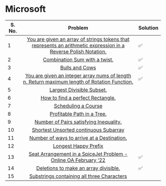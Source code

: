 # Microsoft

| S. No. | Problem | Solution |
| ------ |:-------:| ------------ |
| 1 | [You are given an array of strings tokens that represents an arithmetic expression in a Reverse Polish Notation.](https://leetcode.com/problems/evaluate-reverse-polish-notation/) | ✅ |
| 2 | [Combination Sum with a twist.](https://leetcode.com/problems/combination-sum-iii/) |  ✅|
| 3 | [Bulls and Cows](https://leetcode.com/problems/bulls-and-cows/) | ✅ |
| 4 | [You are given an integer array nums of length n. Return maximum length of Rotation Function.](https://leetcode.com/problems/rotate-function/) |  ✅  |
| 5 | [Largest Divisible Subset.](https://leetcode.com/problems/largest-divisible-subset/) |  |
| 6 | [How to find a perfect Rectangle.](https://leetcode.com/problems/perfect-rectangle/) |  |
| 7 | [Scheduling a Course](https://leetcode.com/problems/course-schedule/) | |   
| 8 | [Profitable Path in a Tree.](https://leetcode.com/problems/most-profitable-path-in-a-tree/) ||
| 9 | [Number of Pairs satisfying Inequality.](https://leetcode.com/problems/number-of-pairs-satisfying-inequality/) |  |
| 10 | [Shortest Unsorted continuous Subarray](https://leetcode.com/problems/shortest-unsorted-continuous-subarray/) || 
| 11 | [Number of ways to arrive at a Destination.](https://leetcode.com/problems/number-of-ways-to-arrive-at-destination/) | |
| 12 | [Longest Happy Prefix](https://leetcode.com/problems/longest-happy-prefix/) |  | 
| 13 | [Seat Arrangement in a SpiceJet Problem - Online OA February ‘22](https://leetcode.com/problems/airplane-seat-assignment-probability/) |✅|
| 14 | [Deletions to make an array divisible.](https://leetcode.com/problems/minimum-deletions-to-make-array-divisible/) |  ✅|   
| 15 | [Substrings containing all three Characters](https://leetcode.com/problems/number-of-substrings-containing-all-three-characters/) | |   

